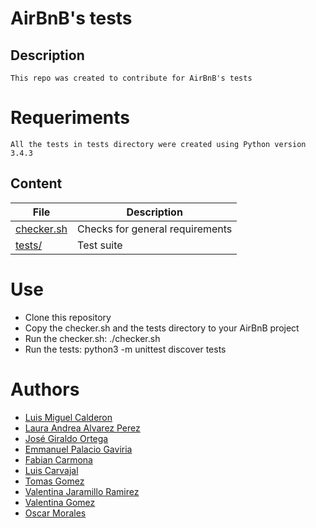 # AirBnB's tests

## Description

    This repo was created to contribute for AirBnB's tests

# Requeriments

    All the tests in tests directory were created using Python version 3.4.3


## Content

| File | Description |
| --- | --- |
| [checker.sh](./checker) | Checks for general requirements |
| [tests/](./tests) | Test suite |

# Use

- Clone this repository
- Copy the checker.sh and the tests directory to your AirBnB project
- Run the checker.sh: ./checker.sh
- Run the tests: python3 -m unittest discover tests

# Authors

- [Luis Miguel Calderon](https://github.com/1uiscalderon)
- [Laura Andrea Alvarez Perez](https://github.com/apla02)
- [José Giraldo Ortega](https://github.com/blsoko)
- [Emmanuel Palacio Gaviria](https://github.com/epg01)
- [Fabian Carmona](https://github.com/Fabkar)
- [Luis Carvajal](https://github.com/luiscarvil)
- [Tomas Gomez](https://github.com/tomasgvgt)
- [Valentina Jaramillo Ramirez](https://github.com/valen2510)
- [Valentina Gomez](https://github.com/Valentinaga1)
- [Oscar Morales](https://github.com/oimoralest)
